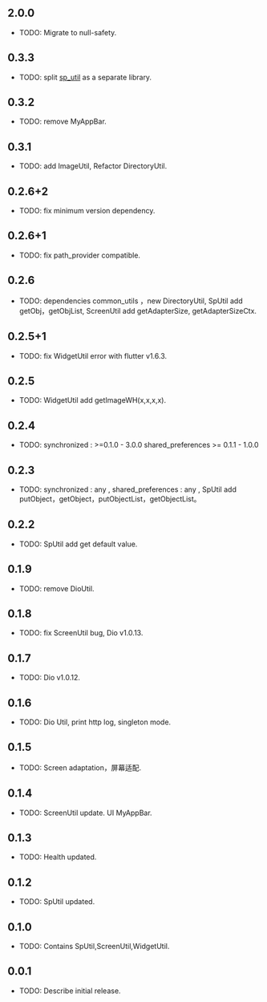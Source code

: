 ## 2.0.0

* TODO: Migrate to null-safety.

## 0.3.3

* TODO: split [sp_util](https://github.com/Sky24n/sp_util) as a separate library.

## 0.3.2

* TODO: remove MyAppBar.

## 0.3.1

* TODO: add ImageUtil, Refactor DirectoryUtil.

## 0.2.6+2

* TODO: fix minimum version dependency.

## 0.2.6+1

* TODO: fix path_provider compatible.

## 0.2.6

* TODO: dependencies common_utils ，new DirectoryUtil, SpUtil add getObj，getObjList, ScreenUtil add getAdapterSize, getAdapterSizeCtx.

## 0.2.5+1

* TODO: fix WidgetUtil error with flutter v1.6.3.

## 0.2.5

* TODO: WidgetUtil add getImageWH(x,x,x,x).

## 0.2.4

* TODO: synchronized : >=0.1.0 - 3.0.0 shared_preferences >= 0.1.1 - 1.0.0

## 0.2.3

* TODO: synchronized : any , shared_preferences : any , SpUtil add putObject，getObject，putObjectList，getObjectList。

## 0.2.2

* TODO: SpUtil add get default value.

## 0.1.9

* TODO: remove DioUtil.

## 0.1.8

* TODO: fix ScreenUtil bug, Dio v1.0.13.

## 0.1.7

* TODO: Dio v1.0.12.

## 0.1.6

* TODO: Dio Util, print http log, singleton mode.

## 0.1.5

* TODO: Screen adaptation，屏幕适配.

## 0.1.4

* TODO: ScreenUtil update. UI MyAppBar.

## 0.1.3

* TODO: Health updated.

## 0.1.2

* TODO: SpUtil updated.

## 0.1.0

* TODO: Contains SpUtil,ScreenUtil,WidgetUtil.

## 0.0.1

* TODO: Describe initial release.
